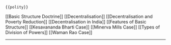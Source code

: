 ```expander
{{polity}}
```
[[Basic Structure Doctrine]]
[[Decentralisation]]
[[Decentralisation and Poverty Reduction]]
[[Decentralisation in India]]
[[Features of Basic Structure]]
[[Kesavananda Bharti Case]]
[[Minerva Mills Case]]
[[Types of Division of Powers]]
[[Waman Rao Case]]

---
